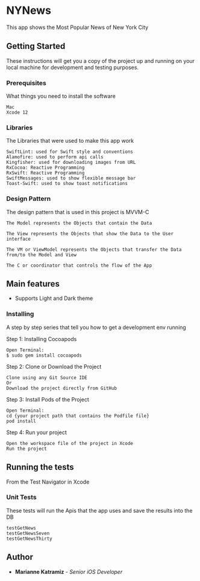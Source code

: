 # NYNews
This app shows the Most Popular News of New York City

## Getting Started

These instructions will get you a copy of the project up and running on your local machine for development and testing purposes.

### Prerequisites

What things you need to install the software

```
Mac
Xcode 12
```

### Libraries

The Libraries that were used to make this app work

```
SwiftLint: used for Swift style and conventions
Alamofire: used to perform api calls
Kingfisher: used for downloading images from URL
RxCocoa: Reactive Programming
RxSwift: Reactive Programming
SwiftMessages: used to show flexible message bar
Toast-Swift: used to show toast notifications
```

### Design Pattern

The design pattern that is used in this project is MVVM-C

```
The Model represents the Objects that contain the Data

The View represents the Objects that show the Data to the User interface

The VM or ViewModel represents the Objects that transfer the Data from/to the Model and View

The C or coordinator that controls the flow of the App
```

## Main features

- Supports Light and Dark theme


### Installing

A step by step series that tell you how to get a development env running

Step 1: Installing Cocoapods

```
Open Terminal:
$ sudo gem install cocoapods
```

Step 2: Clone or Download the Project 

```
Clone using any Git Source IDE
Or
Download the project directly from GitHub
```

Step 3: Install Pods of the Project 

```
Open Terminal:
cd {your project path that contains the Podfile file}
pod install
```

Step 4: Run your project

```
Open the workspace file of the project in Xcode
Run the project
```

## Running the tests

From the Test Navigator in Xcode

### Unit Tests

These tests will run the Apis that the app uses and save the results into the DB

```
testGetNews
testGetNewsSeven
testGetNewsThirty
```

## Author

* **Marianne Katramiz** - *Senior iOS Developer*
